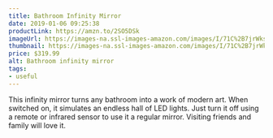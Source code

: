 ```yaml
---
title: Bathroom Infinity Mirror
date: 2019-01-06 09:25:38
productLink: https://amzn.to/2SO5DSk
imageUrl: https://images-na.ssl-images-amazon.com/images/I/71C%2B7jrWksL._SX679_.jpg
thumbnail: https://images-na.ssl-images-amazon.com/images/I/71C%2B7jrWksL._SR600,315_.jpg
price: $319.99
alt: Bathroom infinity mirror
tags:
- useful
---
```


This infinity mirror turns any bathroom into a work of modern art. When switched on, it simulates an endless hall of LED lights. Just turn it off using a remote or infrared sensor to use it a regular mirror. Visiting friends and family will love it.

